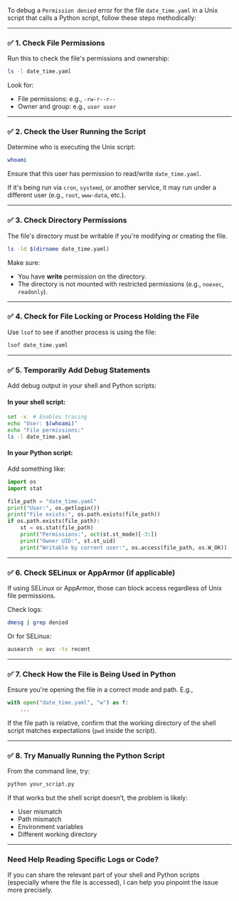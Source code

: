 To debug a `Permission denied` error for the file `date_time.yaml` in a Unix script that calls a Python script, follow these steps methodically:

---
 
### ✅ 1. **Check File Permissions**

Run this to check the file's permissions and ownership:

```bash
ls -l date_time.yaml
```

Look for:

* File permissions: e.g., `-rw-r--r--`
* Owner and group: e.g., `user user`

---

### ✅ 2. **Check the User Running the Script**

Determine who is executing the Unix script:

```bash
whoami
```

Ensure that this user has permission to read/write `date_time.yaml`.

If it's being run via `cron`, `systemd`, or another service, it may run under a different user (e.g., `root`, `www-data`, etc.).

---

### ✅ 3. **Check Directory Permissions**

The file's directory must be writable if you're modifying or creating the file.

```bash
ls -ld $(dirname date_time.yaml)
```

Make sure:

* You have **write** permission on the directory.
* The directory is not mounted with restricted permissions (e.g., `noexec`, `readonly`).

---

### ✅ 4. **Check for File Locking or Process Holding the File**

Use `lsof` to see if another process is using the file:

```bash
lsof date_time.yaml
```

---

### ✅ 5. **Temporarily Add Debug Statements**

Add debug output in your shell and Python scripts:

#### In your shell script:

```bash
set -x  # Enables tracing
echo "User: $(whoami)"
echo "File permissions:"
ls -l date_time.yaml
```

#### In your Python script:

Add something like:

```python
import os
import stat

file_path = "date_time.yaml"
print("User:", os.getlogin())
print("File exists:", os.path.exists(file_path))
if os.path.exists(file_path):
    st = os.stat(file_path)
    print("Permissions:", oct(st.st_mode)[-3:])
    print("Owner UID:", st.st_uid)
    print("Writable by current user:", os.access(file_path, os.W_OK))
```

---

### ✅ 6. **Check SELinux or AppArmor (if applicable)**

If using SELinux or AppArmor, those can block access regardless of Unix file permissions.

Check logs:

```bash
dmesg | grep denied
```

Or for SELinux:

```bash
ausearch -m avc -ts recent
```

---

### ✅ 7. **Check How the File is Being Used in Python**

Ensure you're opening the file in a correct mode and path. E.g.,

```python
with open("date_time.yaml", "w") as f:
    ...
```

If the file path is relative, confirm that the working directory of the shell script matches expectations (`pwd` inside the script).

---

### ✅ 8. **Try Manually Running the Python Script**

From the command line, try:

```bash
python your_script.py
```

If that works but the shell script doesn’t, the problem is likely:

* User mismatch
* Path mismatch
* Environment variables
* Different working directory

---

### Need Help Reading Specific Logs or Code?

If you can share the relevant part of your shell and Python scripts (especially where the file is accessed), I can help you pinpoint the issue more precisely.
